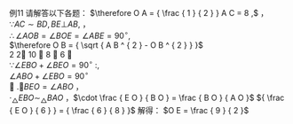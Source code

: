 例11 请解答以下各题：
$\therefore O A = { \frac { 1 } { 2 } } A C = 8 ,$ ，  
$\because A C \sim B D , B E \bot A B ,$ ，  
$\therefore \angle A O B = \angle B O E = \angle A B E = 9 0 ^ { \circ } ,$   
$\therefore O B = { \sqrt { A B ^ { 2 } - O B ^ { 2 } } }$   
2 2 10  8  6 ，  
$\because \angle E B O + \angle B E O = 9 0 ^ { \circ } \ : ,$   
$\angle A B O + \angle E B O = 9 0 ^ { \circ }$   
 $. \angle B E O = \angle A B O$ ，  
$\cdot _ { \triangle } E B O \sim _ { \triangle } B A O$ ，$\cdot \frac { E O } { B O } = \frac { B O } { A O }$ ${ \frac { E O } { 6 } } = { \frac { 6 } { 8 } }$ 解得： $O E = \frac { 9 } { 2 }$
